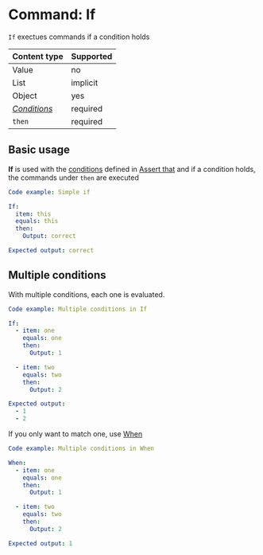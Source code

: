 # Command: If

`If` exectues commands if a condition holds

| Content type                | Supported |
|-----------------------------|-----------|
| Value                       | no        |
| List                        | implicit  |
| Object                      | yes       |
| _[Conditions](#Conditions)_ | required  |
| `then`                      | required  |

## Basic usage

**If** is used with the [conditions](../testing/Assert%20that.md#conditions) defined
in [Assert that](../testing/Assert%20that.md) and if a condition holds, the commands under `then` are executed

```yaml script
Code example: Simple if

If:
  item: this
  equals: this
  then:
    Output: correct

Expected output: correct
```

## Multiple conditions

With multiple conditions, each one is evaluated.

```yaml script
Code example: Multiple conditions in If

If:
  - item: one
    equals: one
    then:
      Output: 1

  - item: two
    equals: two
    then:
      Output: 2

Expected output:
  - 1
  - 2
```

If you only want to match one, use [When](When.md)

```yaml script
Code example: Multiple conditions in When

When:
  - item: one
    equals: one
    then:
      Output: 1

  - item: two
    equals: two
    then:
      Output: 2

Expected output: 1
```